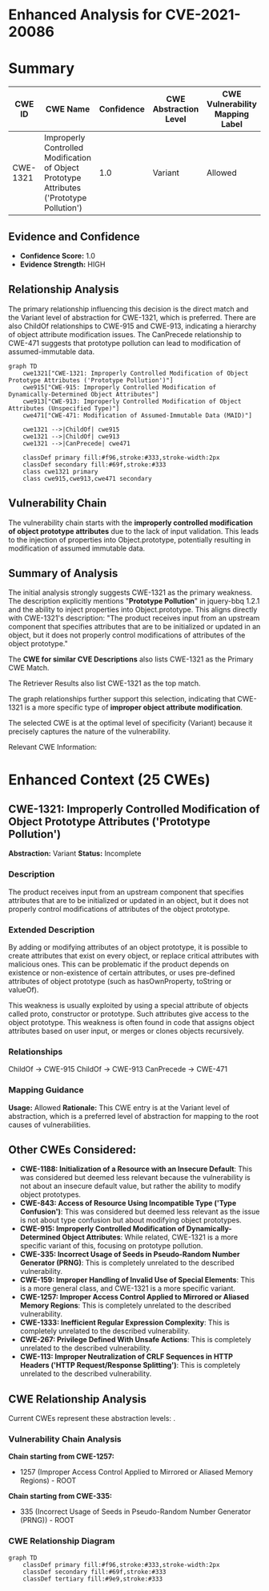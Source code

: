 # Enhanced Analysis for CVE-2021-20086

# Summary
| CWE ID | CWE Name | Confidence | CWE Abstraction Level | CWE Vulnerability Mapping Label | CWE-Vulnerability Mapping Notes |
|---|---|---|---|---|---|
| CWE-1321 | Improperly Controlled Modification of Object Prototype Attributes ('Prototype Pollution') | 1.0 | Variant | Allowed | Primary CWE |

## Evidence and Confidence

*   **Confidence Score:** 1.0
*   **Evidence Strength:** HIGH

## Relationship Analysis
The primary relationship influencing this decision is the direct match and the Variant level of abstraction for CWE-1321, which is preferred. There are also ChildOf relationships to CWE-915 and CWE-913, indicating a hierarchy of object attribute modification issues. The CanPrecede relationship to CWE-471 suggests that prototype pollution can lead to modification of assumed-immutable data.

```mermaid
graph TD
    cwe1321["CWE-1321: Improperly Controlled Modification of Object Prototype Attributes ('Prototype Pollution')"]
    cwe915["CWE-915: Improperly Controlled Modification of Dynamically-Determined Object Attributes"]
    cwe913["CWE-913: Improperly Controlled Modification of Object Attributes (Unspecified Type)"]
    cwe471["CWE-471: Modification of Assumed-Immutable Data (MAID)"]

    cwe1321 -->|ChildOf| cwe915
    cwe1321 -->|ChildOf| cwe913
    cwe1321 -->|CanPrecede| cwe471

    classDef primary fill:#f96,stroke:#333,stroke-width:2px
    classDef secondary fill:#69f,stroke:#333
    class cwe1321 primary
    class cwe915,cwe913,cwe471 secondary
```

## Vulnerability Chain
The vulnerability chain starts with the **improperly controlled modification of object prototype attributes** due to the lack of input validation. This leads to the injection of properties into Object.prototype, potentially resulting in modification of assumed immutable data.

## Summary of Analysis
The initial analysis strongly suggests CWE-1321 as the primary weakness. The description explicitly mentions "**Prototype Pollution**" in jquery-bbq 1.2.1 and the ability to inject properties into Object.prototype. This aligns directly with CWE-1321's description: "The product receives input from an upstream component that specifies attributes that are to be initialized or updated in an object, but it does not properly control modifications of attributes of the object prototype."

The **CWE for similar CVE Descriptions** also lists CWE-1321 as the Primary CWE Match.

The Retriever Results also list CWE-1321 as the top match.

The graph relationships further support this selection, indicating that CWE-1321 is a more specific type of **improper object attribute modification**.

The selected CWE is at the optimal level of specificity (Variant) because it precisely captures the nature of the vulnerability.

Relevant CWE Information:

# Enhanced Context (25 CWEs)

## CWE-1321: Improperly Controlled Modification of Object Prototype Attributes ('Prototype Pollution')
**Abstraction:** Variant
**Status:** Incomplete

### Description
The product receives input from an upstream component that specifies attributes that are to be initialized or updated in an object, but it does not properly control modifications of attributes of the object prototype.

### Extended Description
By adding or modifying attributes of an object prototype, it is possible to create attributes that exist on every object, or replace critical attributes with malicious ones. This can be problematic if the product depends on existence or non-existence of certain attributes, or uses pre-defined attributes of object prototype (such as hasOwnProperty, toString or valueOf).

This weakness is usually exploited by using a special attribute of objects called proto, constructor or prototype. Such attributes give access to the object prototype. This weakness is often found in code that assigns object attributes based on user input, or merges or clones objects recursively.

### Relationships
ChildOf -> CWE-915
ChildOf -> CWE-913
CanPrecede -> CWE-471

### Mapping Guidance
**Usage:** Allowed
**Rationale:** This CWE entry is at the Variant level of abstraction, which is a preferred level of abstraction for mapping to the root causes of vulnerabilities.

## Other CWEs Considered:
*   **CWE-1188: Initialization of a Resource with an Insecure Default**: This was considered but deemed less relevant because the vulnerability is not about an insecure default value, but rather the ability to modify object prototypes.
*   **CWE-843: Access of Resource Using Incompatible Type ('Type Confusion')**: This was considered but deemed less relevant as the issue is not about type confusion but about modifying object prototypes.
*   **CWE-915: Improperly Controlled Modification of Dynamically-Determined Object Attributes**: While related, CWE-1321 is a more specific variant of this, focusing on prototype pollution.
*   **CWE-335: Incorrect Usage of Seeds in Pseudo-Random Number Generator (PRNG)**: This is completely unrelated to the described vulnerability.
*   **CWE-159: Improper Handling of Invalid Use of Special Elements**: This is a more general class, and CWE-1321 is a more specific variant.
*   **CWE-1257: Improper Access Control Applied to Mirrored or Aliased Memory Regions**: This is completely unrelated to the described vulnerability.
*   **CWE-1333: Inefficient Regular Expression Complexity**: This is completely unrelated to the described vulnerability.
*   **CWE-267: Privilege Defined With Unsafe Actions**: This is completely unrelated to the described vulnerability.
*   **CWE-113: Improper Neutralization of CRLF Sequences in HTTP Headers ('HTTP Request/Response Splitting')**: This is completely unrelated to the described vulnerability.


## CWE Relationship Analysis

Current CWEs represent these abstraction levels: .


### Vulnerability Chain Analysis

**Chain starting from CWE-1257:**
- 1257 (Improper Access Control Applied to Mirrored or Aliased Memory Regions) - ROOT


**Chain starting from CWE-335:**
- 335 (Incorrect Usage of Seeds in Pseudo-Random Number Generator (PRNG)) - ROOT



### CWE Relationship Diagram

```mermaid
graph TD
    classDef primary fill:#f96,stroke:#333,stroke-width:2px
    classDef secondary fill:#69f,stroke:#333
    classDef tertiary fill:#9e9,stroke:#333
```